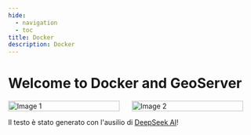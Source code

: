 ```yaml
---
hide:
  - navigation
  - toc
title: Docker
description: Docker
---
```


# Welcome to Docker and GeoServer

<div style="display: flex; justify-content: space-between;">
  <img src="../../imgs/2025-01-18_16h02_21.png" alt="Image 1" style="width: 90%;">
  <img src="../../imgs/2025-01-18_16h12_16.png" alt="Image 2" style="width: 90%;">
</div>

Il testo è stato generato con l'ausilio di [DeepSeek AI](https://chat.deepseek.com/)!